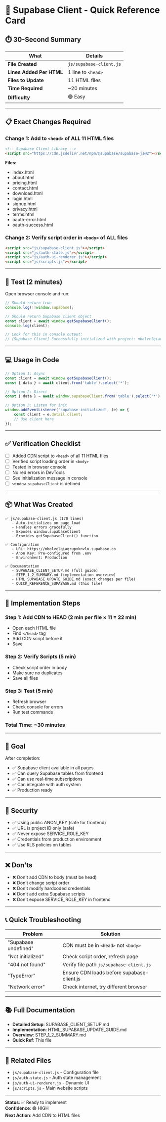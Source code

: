 # 🚀 Supabase Client - Quick Reference Card

## ⏱️ 30-Second Summary

| What | Details |
|------|---------|
| **File Created** | `js/supabase-client.js` |
| **Lines Added Per HTML** | 1 line to `<head>` |
| **Files to Update** | 11 HTML files |
| **Time Required** | ~20 minutes |
| **Difficulty** | 🟢 Easy |

---

## 📋 Exact Changes Required

### Change 1: Add to `<head>` of ALL 11 HTML files

```html
<!-- Supabase Client Library -->
<script src="https://cdn.jsdelivr.net/npm/@supabase/supabase-js@2"></script>
```

**Files:**
- index.html
- about.html
- pricing.html
- contact.html
- download.html
- login.html
- signup.html
- privacy.html
- terms.html
- oauth-error.html
- oauth-success.html

### Change 2: Verify script order in `<body>` of ALL files

```html
<script src="js/supabase-client.js"></script>
<script src="js/auth-state.js"></script>
<script src="js/auth-ui-renderer.js"></script>
<script src="js/scripts.js"></script>
```

---

## 🧪 Test (2 minutes)

Open browser console and run:

```javascript
// Should return true
console.log(!!window.supabase);

// Should return Supabase client object
const client = await window.getSupabaseClient();
console.log(client);

// Look for this in console output:
// [Supabase Client] Successfully initialized with project: nbolvclqiaqrupxknvlu
```

---

## 💻 Usage in Code

```javascript
// Option 1: Async
const client = await window.getSupabaseClient();
const { data } = await client.from('table').select('*');

// Option 2: Direct
const { data } = await window.supabaseClient.from('table').select('*');

// Option 3: Listen for init
window.addEventListener('supabase-initialized', (e) => {
    const client = e.detail.client;
    // Use client here
});
```

---

## ✅ Verification Checklist

- [ ] Added CDN script to `<head>` of all 11 HTML files
- [ ] Verified script loading order in `<body>`
- [ ] Tested in browser console
- [ ] No red errors in DevTools
- [ ] See initialization message in console
- [ ] `window.supabaseClient` is defined

---

## 📦 What Was Created

```
✅ js/supabase-client.js (170 lines)
   - Auto-initializes on page load
   - Handles errors gracefully
   - Exposes window.supabaseClient
   - Provides getSupabaseClient() function
   
✅ Configuration
   - URL: https://nbolvclqiaqrupxknvlu.supabase.co
   - Anon Key: Pre-configured from .env
   - Environment: Production

✅ Documentation
   - SUPABASE_CLIENT_SETUP.md (full guide)
   - STEP_1_2_SUMMARY.md (implementation overview)
   - HTML_SUPABASE_UPDATE_GUIDE.md (exact changes per file)
   - QUICK_REFERENCE_SUPABASE.md (this file)
```

---

## 🚀 Implementation Steps

### Step 1: Add CDN to HEAD (2 min per file × 11 = 22 min)
- Open each HTML file
- Find `</head>` tag
- Add CDN script before it
- Save

### Step 2: Verify Scripts (5 min)
- Check script order in body
- Make sure no duplicates
- Save all files

### Step 3: Test (5 min)
- Refresh browser
- Check console for errors
- Run test commands

### Total Time: ~30 minutes

---

## 🎯 Goal

After completion:
- ✅ Supabase client available in all pages
- ✅ Can query Supabase tables from frontend
- ✅ Can use real-time subscriptions
- ✅ Can integrate with auth system
- ✅ Production ready

---

## 🔐 Security

- ✅ Using public ANON_KEY (safe for frontend)
- ✅ URL is project ID only (safe)
- ✅ Never expose SERVICE_ROLE_KEY
- ✅ Credentials from production environment
- ✅ Use RLS policies on tables

---

## ❌ Don'ts

- ❌ Don't add CDN to body (must be head)
- ❌ Don't change script order
- ❌ Don't modify hardcoded credentials
- ❌ Don't add extra Supabase scripts
- ❌ Don't expose SERVICE_ROLE_KEY in frontend

---

## 📞 Quick Troubleshooting

| Problem | Solution |
|---------|----------|
| "Supabase undefined" | CDN must be in `<head>` not `<body>` |
| "Not initialized" | Check script order, refresh page |
| "404 not found" | Verify file path `js/supabase-client.js` |
| "TypeError" | Ensure CDN loads before supabase-client.js |
| "Network error" | Check internet, try different browser |

---

## 📚 Full Documentation

- **Detailed Setup**: SUPABASE_CLIENT_SETUP.md
- **Implementation**: HTML_SUPABASE_UPDATE_GUIDE.md
- **Overview**: STEP_1_2_SUMMARY.md
- **Quick Ref**: This file

---

## 🔗 Related Files

- `js/supabase-client.js` - Configuration file
- `js/auth-state.js` - Auth state management
- `js/auth-ui-renderer.js` - Dynamic UI
- `js/scripts.js` - Main website scripts

---

**Status**: ✅ Ready to implement  
**Confidence**: 🟢 HIGH  
**Next Action**: Add CDN to HTML files